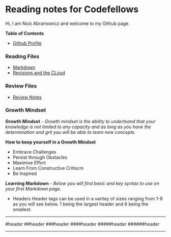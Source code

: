 # Reading notes for Codefellows

Hi, I am Nick Abramowicz and welcome to my Github page.

**Table of Contents**
* [Github Profile](https://github.com/nickdeans)

### Reading Files
* [Markdown](markdown.md)
* [Revisions and the CLoud](revisions_and_cloud.md)

### Review Files
* [Review Notes](review_class_1.md)

### Growth Mindset 


**Growth Mindset** - 
*Growth mindset is the ability to undertsand that your knowledge is not limited to any capacity and as long as you have the determination and grit you will be able to learn new concepts.*

**How to keep yourself in a Growth Mindset**

* Embrace Challenges
* Persist through Obstacles 
* Maximixe Effort 
* Learn From Constructive Critiscm
* Be Inspired 

**Learning Markdown** - 
*Below you will find basic and key syntax to use on your first Markdown page.*

* Headers
Header tags can be used in a varitey of sizes ranging from 1-6 as you will see below. 1 being the largest header and 6 being the smallest.

***
#header
##header
###header
####header
#####header
######header
***
